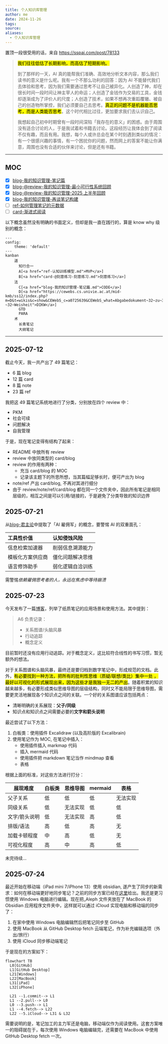 ```yaml
---
title: 个人知识库管理
author: me
date: 2024-11-26
tags: 
source: 
aliases:
  - 个人知识库管理
---
```


置顶一段很受用的话，来自 https://sspai.com/post/78133

><mark>我们往往低估了长期影响，而高估了短期影响。</mark>
>
>到了那样的一天，AI 真的能帮我们准确、高效地分析文本内容，那么我们读书的意义是什么呢。我有一个不那么功利的回答：因为 AI 不能替代我们去体验和思考，因为我们需要通过思考不让自己被异化。人创造了神，却在很长时间一段时间让神主宰人的命运；人创造了金钱作为交易的工具，金钱却逐渐成为了评价人的尺度；人创造了技术，如果不想再次重蹈覆辙、被自己的创造物所掌控，我们必须要自己去思考。<mark>真正的问题不是机器能否思考，而是人类能否思考</mark>。这个时代相比过往，更加要求我们去认识自己。
>
>我想起自己初中时期曾有一段时间深陷「我存在的意义」的困惑。由于周围没有适合讨论的人，于是我试着和书籍去讨论。这段经历让我体会到了阅读不仅有趣，而且有用。我想，每个人或许总会在某个时刻遇到类似的情况：有一个很感兴趣的事情，有一个困扰你的问题，然而网上的答案不能让你满意，周围也没有合适的伙伴来讨论，但是还有书籍。

---

## MOC

- [x] [blog-我的知识管理-笔记篇](blog-我的知识管理-笔记篇.md)
- [x] [blog-@review-我的知识管理-最小可行性系统回顾](blog-@review-我的知识管理-最小可行性系统回顾.md)
- [x] [blog-@review-我的知识管理-2025 上半年回顾](blog-@review-我的知识管理-2025上半年回顾.md)
- [x] [blog-我的知识管理-再谈笔记构建](blog-我的知识管理-再谈笔记构建.md)
- [ ] [ref-如何管理笔记的元数据](ref-如何管理笔记的元数据.md)
- [ ] [card-渐进式阅读](card-渐进式阅读.md)

以下概念虽然没有明确的书面定义，但却是我一直在践行的，算是 know why 级别的概念：
```mermaid
---
config:
    theme: 'default'
---
kanban
	道
	  知行合一
	  A[<a href="ref-认知训练模型.md">MVP</a>]
	  B[<a href="card-@刻意练习-刻意练习.md">刻意练习</a>]
	法
	  C[<a href="blog-我的知识管理-笔记篇.md">CODE</a>]
	  D[<a href="https://cewebs.cs.univie.ac.at/mid-kmb/ss12/index.php?m=D&t=wikis&c=show&CEWebS_c=a0725639&CEWebS_what=Abgabedokument~32~zu~32~PR~32~Aufgabe~32~1:~32~Daten~32~~8211~~32~Information%28en%29~32~~8211~~32~Wissen~32~-~32~Weisheit">DIKW</a>]
	  GTD
	  PARA
	术
	  长青笔记
	  大纲笔记
```

---

## 2025-07-12

截止今天，我一共产出了 49 篇笔记：

- 6 篇 blog
- 12 篇 card
- 8 篇 note
- 23 篇 ref

我把这 49 篇笔记系统地进行了分类，分别放在四个 review 中：

- PKM
- 社会可续
- 问题解决
- 自我管理

于是，现在笔记变得有结构了起来：

- README 中放所有 review
- review 中放同类型的 card/blog
- review 的作用有两种：
	- 充当 card/blog 的 MOC
	- 记录该主题下的所思所想，当其篇幅足够长时，便可产出为 blog
- note/ref 产出 card/blog, 不再对其进行细分
- 由于 review/note/ref/card/blog 都在同一个文件夹中，因此所有笔记是相同层级的，相互之间是可以引用/链接的，于是避免了分类导致的知识边界

## 2025-07-21

从[blog-君主论](blog-@君主论-认知领土拓展.md)中提取了「AI 雇佣军」的概念，要警惕 AI 的双重面孔：

| **工具性价值**   | **认知侵蚀风险** |
| :--------------- | :--------------- |
| 信息检索加速器   | 削弱信息溯源能力 |
| 模板化方案供应商 | 僵化问题解决思维 |
| 语言修饰助手     | 弱化逻辑自洽训练 |

需警惕*依赖雇佣思考者的人，永远在焦虑中等待崩溃*

## 2025-07-23

今天发布了一篇[博客](blog-我的知识管理-纸质记录篇.md)，列举了纸质笔记的应用场景和使用方法。其中提到：

>A6 负责记录：
>
>- 关系图谱/头脑风暴
>- 行动追踪
>- 概念定义

目前暂时还没有应用行动追踪。对于概念定义，这比较符合线性的书写习惯，暂无额外的想法。

对于关系图谱和头脑风暴，最终还是要归档到数字笔记中，形成规范的文档。此外，<mark>有必要找到一种方法，把所有的批判性思维（质疑/联想/类比）集中一处 ，最好以可视化的形式展现出来，因为这些才是我独一无二的产出</mark>。随着积累的知识越来越多，有必要形成类似思维导图的层级结构，同时又不能局限于思维导图，需要更灵活地展现各个知识点之间的关联。一个好的关系图谱应该包括两点：

- 清晰明确的关系展现：**父子/同级**
- 知识点和知识点之间需要必要的**文字和箭头说明**

最近尝试了以下方法：

1. 白板类：使用插件 Excalidraw (以及高阶版的 Excalibrain)
2. 使用笔记作为 MOC, 在笔记中插入：
	- 使用插件插入 markmap 代码
	- 插入 mermaid 代码
	- 使用插件把 markdown 笔记当作 mindmap 查看
	- 表格

根据上面的标准，对这些方法进行打分：

| 展现难度    | 白板类 | 思维导图 | mermaid | 表格   |
| ------- | --- | ---- | ------- | ---- |
| 父子关系    | 低   | 低    | 低       | 无法实现 |
| 同级关系    | 低   | 无法实现 | 低       | 低    |
| 文字/箭头说明 | 低   | 无法实现 | 高       | 低    |
| 排版/语法   | 高   | 低    | 高       | 无    |
| 加载卡顿程度  | 中   | 高    | 低       | 无    |
| 可视化程度   | 高   | 中    | 高       | 低    |
未完待续...

## 2025-07-24

最近开始在移动端（iPad mini 7/iPhone 13）使用 obsidian, 遂产生了同步的新需求：如何在移动端更好地同步笔记？之前的同步方案已经在[这里](blog-我的知识管理-笔记篇.md)给出。我还是更习惯使用 Windows 电脑进行编辑。现在把_Aleph 文件夹放在了 MacBook 的 Obsidian 应用程序文件夹中，这样就可以通过 iCloud 实现电脑和移动端的同步了：

1. 在家中使用 Windows 电脑编辑然后把笔记同步至 GitHub
2. 使用 MacBook 从 GitHub Desktop fetch 云端笔记，作为补充编辑选项（外出/旅行）
3. 使用 iCloud 同步移动端笔记

于是现在的方案如下：

```mermaid
flowchart TB
  L0[GitHub]
  L1[GitHub Desktop]
  L21[Windows]
  L22[MacBook]
  L31[iPad]
  L32[iPhone]

  L21 --1.commit--> L1
  L1 --2.pull--> L0
  L0 --3.push--> L1
  L1 --4.fetch--> L22
  L22 --5.iCloud--> L31 & L32
```

需要说明的是，笔记加工的主力军还是电脑，移动端仅作为阅读使用。这套方案唯一的阻碍就在于，每次使用 Windows 电脑编辑完，还需要在 MacBook 中使用 GitHub Desktop fetch 一次。 